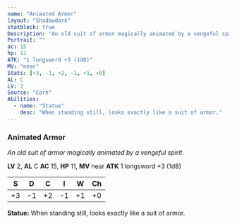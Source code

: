 ```yaml
---
name: "Animated Armor"
layout: "Shadowdark"
statblock: true
Description: "An old suit of armor magically animated by a vengeful spirit."
Portrait: ""
ac: 15
hp: 11
ATK: "1 longsword +3 (1d8)"
MV: "near"
Stats: [+3, -1, +2, -1, +1, +0]
AL: C
LV: 2
Source: "Core"
Abilities:
  - name: "Statue"
    desc: "When standing still, looks exactly like a suit of armor."
---
```


### Animated Armor

_An old suit of armor magically animated by a vengeful spirit._

**LV** 2, **AL** C
**AC** 15, **HP** 11, **MV** near
**ATK** 1 longsword +3 (1d8)

|  S  |  D  |  C  |  I  |  W  |  Ch  |
|:---:|:---:|:---:|:---:|:---:|:----:|
| +3 | -1 | +2 | -1 | +1 | +0 |

**Statue:** When standing still, looks exactly like a suit of armor.

